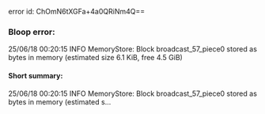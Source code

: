error id: ChOmN6tXGFa+4a0QRiNm4Q==
### Bloop error:

25/06/18 00:20:15 INFO MemoryStore: Block broadcast_57_piece0 stored as bytes in memory (estimated size 6.1 KiB, free 4.5 GiB)
#### Short summary: 

25/06/18 00:20:15 INFO MemoryStore: Block broadcast_57_piece0 stored as bytes in memory (estimated s...